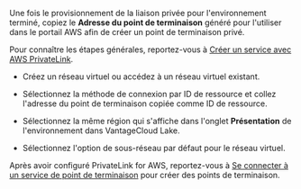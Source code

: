Une fois le provisionnement de la liaison privée pour l'environnement terminé, copiez le **Adresse du point de terminaison** généré pour l'utiliser dans le portail AWS afin de créer un point de terminaison privé.

Pour connaître les étapes générales, reportez-vous à [Créer un service avec AWS PrivateLink](https://docs.aws.amazon.com/vpc/latest/privatelink/create-endpoint-service.html).

-   Créez un réseau virtuel ou accédez à un réseau virtuel existant.

-   Sélectionnez la méthode de connexion par ID de ressource et collez l'adresse du point de terminaison copiée comme ID de ressource.

-   Sélectionnez la même région qui s'affiche dans l'onglet **Présentation** de l'environnement dans VantageCloud Lake.

-   Sélectionnez l'option de sous-réseau par défaut pour le réseau virtuel.

Après avoir configuré PrivateLink for AWS, reportez-vous à [Se connecter à un service de point de terminaison](https://docs.aws.amazon.com/vpc/latest/privatelink/create-endpoint-service.html#share-endpoint-service) pour créer des points de terminaison.
